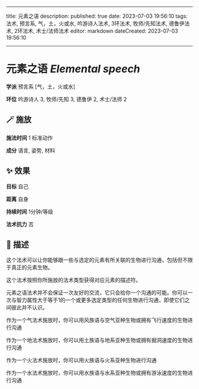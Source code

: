 
---
title: 元素之语
description: 
published: true
date: 2023-07-03 19:56:10
tags: 法术, 预言系, 气，土，火或水, 吟游诗人法术, 3环法术, 牧师/先知法术, 德鲁伊法术, 2环法术, 术士/法师法术
editor: markdown
dateCreated: 2023-07-03 19:56:10

---

# **元素之语** *Elemental speech*

**学派** 预言系 \[气，土，火或水\] 

**环位** 吟游诗人 3, 牧师/先知 3, 德鲁伊 2, 术士/法师 2

## 🪄 施放

**施法时间** 1 标准动作

**成分** 语言, 姿势, 材料

## ✨ 效果 

**目标** 自己 

**距离** 自身  

**持续时间** 1分钟/等级 

**法术抗力** 否

## 📖 描述

这个法术可以让你能够跟一些与选定的元素有所关联的生物进行沟通，包括但不限于真正的元素生物。

这个法术按照你所施放的法术类型获得对应元素的描述符。

元素之语法术并不会保证一次友好的交流，它只会给你一个沟通的可能。你可以一次与智力属性大于等于1的一个或更多选定类型的任何生物进行沟通，即使它们之间彼此并不认识。

作为一个气法术施放时，你可以用风族语与空气亚种生物或拥有飞行速度的生物进行沟通

作为一个地法术施放时，你可以用土族语与地系亚种生物或拥有掘洞速度的生物进行沟通

作为一个火法术施放时，你可以用火族语与火系亚种生物进行沟通

作为一个水法术施放时，你可以用水族语与水系亚种生物或拥有游泳速度的生物进行沟通
    
